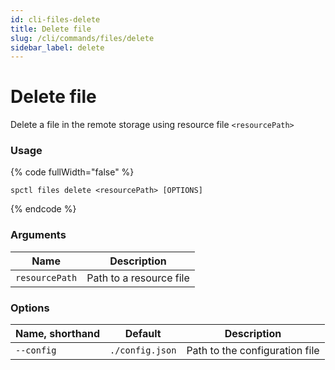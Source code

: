```yaml
---
id: cli-files-delete
title: Delete file
slug: /cli/commands/files/delete
sidebar_label: delete
---
```


# Delete file

Delete a file in the remote storage using resource file `<resourcePath>`

### Usage

{% code fullWidth="false" %}
```
spctl files delete <resourcePath> [OPTIONS]
```
{% endcode %}

### Arguments

| **Name**       | **Description**         |
| -------------- | ----------------------- |
| `resourcePath` | Path to a resource file |

### Options

| **Name, shorthand** | **Default**     | **Description**                |
| ------------------- | --------------- | ------------------------------ |
| `--config`          | `./config.json` | Path to the configuration file |
